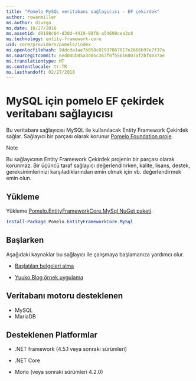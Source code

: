 ```yaml
---
title: "Pomelo MySQL veritabanı sağlayıcısı - EF çekirdek"
author: rowanmiller
ms.author: divega
ms.date: 10/27/2016
ms.assetid: d0198c04-d30d-4419-98f8-a54690cea3c8
ms.technology: entity-framework-core
uid: core/providers/pomelo/index
ms.openlocfilehash: 9ddcda1ae7b058c01937867817e2666b97e7f37a
ms.sourcegitcommit: 6ed04bb05a3d05c367f0f55616807af2bf4037ae
ms.translationtype: MT
ms.contentlocale: tr-TR
ms.lasthandoff: 02/27/2018
---
```

# <a name="pomelo-ef-core-database-provider-for-mysql"></a>MySQL için pomelo EF çekirdek veritabanı sağlayıcısı

Bu veritabanı sağlayıcısı MySQL ile kullanılacak Entity Framework Çekirdek sağlar. Sağlayıcı bir parçası olarak korunur [Pomelo Foundation proje](https://github.com/PomeloFoundation/Pomelo.EntityFrameworkCore.MySql).

> [!NOTE]  
>
> Bu sağlayıcının Entity Framework Çekirdek projenin bir parçası olarak korunmaz. Bir üçüncü taraf sağlayıcı değerlendirirken, kalite, lisans, destek, gereksinimlerinizi karşıladıklarından emin olmak için vb. değerlendirmek emin olun.

## <a name="install"></a>Yükleme

Yükleme [Pomelo.EntityFrameworkCore.MySql NuGet paketi](https://www.nuget.org/packages/Pomelo.EntityFrameworkCore.MySql).

``` powershell
Install-Package Pomelo.EntityFrameworkCore.MySql
```

## <a name="get-started"></a>Başlarken

Aşağıdaki kaynaklar bu sağlayıcı ile çalışmaya başlamanıza yardımcı olur.
* [Başlatılan belgeleri alma](https://github.com/PomeloFoundation/Pomelo.EntityFrameworkCore.MySql/blob/master/README.md#getting-started)

* [Yuuko Blog örnek uygulama](https://github.com/PomeloFoundation/YuukoBlog)

## <a name="supported-database-engines"></a>Veritabanı motoru desteklenen

* MySQL
* MariaDB

## <a name="supported-platforms"></a>Desteklenen Platformlar

* .NET framework (4.5.1 veya sonraki sürümleri)

* .NET Core

* Mono (veya sonraki sürümleri 4.2.0)

